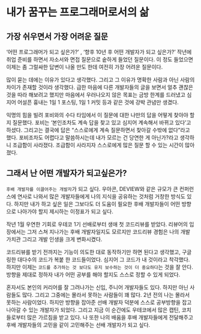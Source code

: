 # 내가 꿈꾸는 프로그래머로서의 삶
## 가장 쉬우면서 가장 어려운 질문 
‘어떤 프로그래머가 되고 싶은가?’ , ‘향후 10년 후 어떤 개발자가 되고 싶은가?’ 
작년에 취업 준비를 하면서 자소서와 면접 질문으로 숱하게 들었던 질문이다. 
이 정도 들었으면 이제는 좀 그럴싸한 답변이 나올 만도 한데 여전히 가장 어려운 질문이다.  

많이 묻는 데에는 이유가 있다고 생각했다.
그리고  그 이유가 명확한 사람과 아닌 사람의 차이가 존재할 것이라 생각했다. 
급한 마음에 다른 개발자들의 글을 보면서 얼추 괜찮은 것을 따라 해보려고 했지만 마음에서 우러나오지 않은 목표는 금방 한계를 드러냈고 심지어 어설픈 흉내는 1일 1 포스팅, 1일 1 커밋 등과 같은 것에 강박 관념만 생겼다.

익명의 힘을 빌려 포비와의 수다 타임에서 이 질문에 대한 나만의 답을 어떻게 찾아야 할지 질문했다. 포비는 ‘본인조차도 계속 답을 찾고 있고 심지어 계속해서 바뀌고 있다’고 하셨다. 그리고는 결국에 답은 “스스로에게 계속 질문하면서 찾아갈 수밖에 없다”라고 했다. 포비조차도 어렵다고 말씀하시는데 내가 모르는 건 당연한 게 아닌가?라고 생각하니 조급함이 사라졌다. 조급함이 사라지자 스스로에게 많은 질문 할 수 있는 시간이 많아졌다.

## 그래서 난 어떤 개발자가 되고싶은가? 
 `후배 개발자를 이끌어주는 개발자`가 되고 싶다. 
우아콘, DEVIEW와 같은 규모가 큰 컨퍼런스에 연사로 나와서 많은 개발자들에게 나의 지식을 공유하는 것처럼 거창한 방식도 있다. 
하지만 내가 하고 싶은 일은 그보다도 더 도움이 필요한 후배 개발자들이 어떤 방향으로 나아가야 할지 제시하는 이정표가 되고 싶다. 

작년 1월 우연한 기회로 우테코 1기 선배로부터 생애 첫 코드리뷰를 받았다. 
리뷰어의 입장에서는 그저 스쳐 지나가는 후배 개발자일지도 모르지만 코드리뷰 경험은 나의 개발 가치관 그리고 개발 인생을 크게 변화시켰다. 

코드리뷰를 받기 전까지는 기능이 의도한 대로 동작하기만 하면 된다고 생각했고, 구글링한 대다수의 코드가 복붙 한 코드들이었다. 심지어 그 코드가 내 것이라고 착각했다. 
하지만 이제는 `코드를 추가하는 것 보다도 유지 보수하는 것이 더 중요하다`는 것을 잘 안다. 방향을 제대로 정하자 내가 어떤 공부를 해야 할지도 스스로 정할 수 있게 되었다. 

혼자서도 본인의 커리어를 잘 그려나가는 신입, 주니어 개발자들도 있다. 
하지만 아닌 사람들도 많다.  그리고 그중에는 몰라서 못하는 사람들이 꽤 많다. 
2년 전의 나는 몰라서 못하는 사람이었다. 하지만 방향을 잡아준 선배 개발자 덕분에 스스로 공부방향을 잡고 나아갈 수 있는 개발자가 되었다. 그리고 지금 이 순간에도 우테코에서 많은 캡틴, 코치들로부터 많은 가르침을 받고 있다. 나 또한 나의 배움을 후배 개발자들에게 전달해주고 후배 개발자들의 고민을 같이 고민해주는 선배 개발자가 되고 싶다. 

